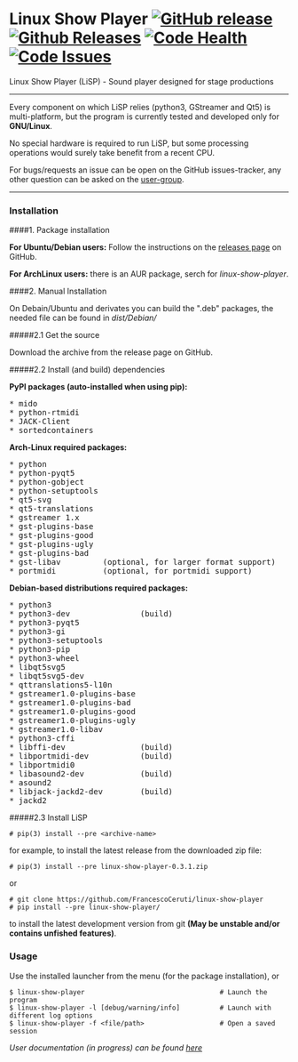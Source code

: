 # Linux Show Player [![GitHub release](https://img.shields.io/github/release/FrancescoCeruti/linux-show-player.svg)](https://github.com/FrancescoCeruti/linux-show-player/releases) [![Github Releases](https://img.shields.io/github/downloads/FrancescoCeruti/linux-show-player/total.svg)](https://github.com/FrancescoCeruti/linux-show-player/releases) [![Code Health](https://landscape.io/github/FrancescoCeruti/linux-show-player/master/landscape.svg?style=flat)](https://landscape.io/github/FrancescoCeruti/linux-show-player/master) [![Code Issues](https://www.quantifiedcode.com/api/v1/project/c419c19d00ce403a82f16a4505161e49/badge.svg)](https://www.quantifiedcode.com/app/project/c419c19d00ce403a82f16a4505161e49)
Linux Show Player (LiSP) - Sound player designed for stage productions

---

Every component on which LiSP relies (python3, GStreamer and Qt5) is multi-platform, but the program is currently tested and developed only for **GNU/Linux**.

No special hardware is required to run LiSP, but some processing operations would surely take benefit from a recent CPU.

For bugs/requests an issue can be open on the GitHub issues-tracker, any other question can be asked on the [user-group](https://groups.google.com/forum/#!forum/linux-show-player---users).

---

### Installation

####1. Package installation

**For Ubuntu/Debian users:** Follow the instructions on the [releases page](https://github.com/FrancescoCeruti/linux-show-player/releases) on GitHub.

**For ArchLinux users:** there is an AUR package, serch for _linux-show-player_.

####2. Manual Installation

On Debain/Ubuntu and derivates you can build the ".deb" packages, the needed file can be found in _dist/Debian/_

#####2.1 Get the source

Download the archive from the release page on GitHub.

#####2.2 Install (and build) dependencies

**PyPI packages (auto-installed when using pip):**

<pre>
* mido
* python-rtmidi
* JACK-Client
* sortedcontainers
</pre>

**Arch-Linux required packages:**

<pre>
* python
* python-pyqt5
* python-gobject
* python-setuptools
* qt5-svg
* qt5-translations
* gstreamer 1.x
* gst-plugins-base
* gst-plugins-good
* gst-plugins-ugly
* gst-plugins-bad
* gst-libav			(optional, for larger format support)
* portmidi			(optional, for portmidi support)
</pre>

**Debian-based distributions required packages:**

<pre>
* python3
* python3-dev				(build)
* python3-pyqt5
* python3-gi
* python3-setuptools
* python3-pip
* python3-wheel
* libqt5svg5
* libqt5svg5-dev
* qttranslations5-l10n
* gstreamer1.0-plugins-base
* gstreamer1.0-plugins-bad
* gstreamer1.0-plugins-good
* gstreamer1.0-plugins-ugly
* gstreamer1.0-libav
* python3-cffi
* libffi-dev				(build)
* libportmidi-dev			(build)
* libportmidi0
* libasound2-dev			(build)
* asound2
* libjack-jackd2-dev		(build)
* jackd2
</pre>

#####2.3 Install LiSP

    # pip(3) install --pre <archive-name>

for example, to install the latest release from the downloaded zip file:
	
    # pip(3) install --pre linux-show-player-0.3.1.zip

or

    # git clone https://github.com/FrancescoCeruti/linux-show-player
    # pip install --pre linux-show-player/

to install the latest development version from git **(May be unstable and/or contains unfished features)**.

### Usage

Use the installed launcher from the menu (for the package installation), or

    $ linux-show-player                                  # Launch the program
    $ linux-show-player -l [debug/warning/info]          # Launch with different log options
    $ linux-show-player -f <file/path>                   # Open a saved session

*User documentation (in progress) can be found [here](https://github.com/FrancescoCeruti/linux-show-player/wiki)*
